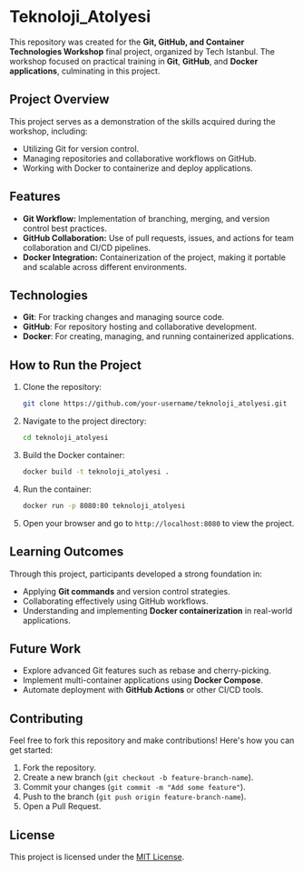 # Teknoloji_Atolyesi  

This repository was created for the **Git, GitHub, and Container Technologies Workshop** final project, organized by Tech Istanbul. The workshop focused on practical training in **Git**, **GitHub**, and **Docker applications**, culminating in this project.  

## Project Overview  
This project serves as a demonstration of the skills acquired during the workshop, including:  
- Utilizing Git for version control.  
- Managing repositories and collaborative workflows on GitHub.  
- Working with Docker to containerize and deploy applications.  

## Features  
- **Git Workflow:** Implementation of branching, merging, and version control best practices.  
- **GitHub Collaboration:** Use of pull requests, issues, and actions for team collaboration and CI/CD pipelines.  
- **Docker Integration:** Containerization of the project, making it portable and scalable across different environments.  

## Technologies  
- **Git**: For tracking changes and managing source code.  
- **GitHub**: For repository hosting and collaborative development.  
- **Docker**: For creating, managing, and running containerized applications.  

## How to Run the Project  
1. Clone the repository:  
   ```bash  
   git clone https://github.com/your-username/teknoloji_atolyesi.git  
   ```  
2. Navigate to the project directory:  
   ```bash  
   cd teknoloji_atolyesi  
   ```  
3. Build the Docker container:  
   ```bash  
   docker build -t teknoloji_atolyesi .  
   ```  
4. Run the container:  
   ```bash  
   docker run -p 8080:80 teknoloji_atolyesi  
   ```  
5. Open your browser and go to `http://localhost:8080` to view the project.  

## Learning Outcomes  
Through this project, participants developed a strong foundation in:  
- Applying **Git commands** and version control strategies.  
- Collaborating effectively using GitHub workflows.  
- Understanding and implementing **Docker containerization** in real-world applications.  

## Future Work  
- Explore advanced Git features such as rebase and cherry-picking.  
- Implement multi-container applications using **Docker Compose**.  
- Automate deployment with **GitHub Actions** or other CI/CD tools.  

## Contributing  
Feel free to fork this repository and make contributions! Here's how you can get started:  
1. Fork the repository.  
2. Create a new branch (`git checkout -b feature-branch-name`).  
3. Commit your changes (`git commit -m "Add some feature"`).  
4. Push to the branch (`git push origin feature-branch-name`).  
5. Open a Pull Request.  

## License  
This project is licensed under the [MIT License](LICENSE).  


